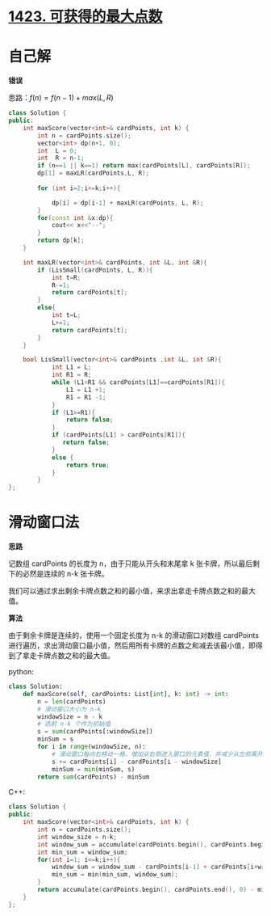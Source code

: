 # [1423. 可获得的最大点数](https://leetcode-cn.com/problems/maximum-points-you-can-obtain-from-cards/)





# 自己解

**错误**

思路：$f(n) = f(n-1)+max(L,R)$

```c++
class Solution {
public:
    int maxScore(vector<int>& cardPoints, int k) {
        int n = cardPoints.size();
        vector<int> dp(n+1, 0);
        int  L = 0;
        int  R = n-1;
        if (n==1 || k==1) return max(cardPoints[L], cardPoints[R]);
        dp[1] = maxLR(cardPoints,L, R);
        
        for (int i=2;i<=k;i++){

            dp[i] = dp[i-1] + maxLR(cardPoints, L, R);
        }
        for(const int &x:dp){
            cout<< x<<"--";
        }
        return dp[k];
    }

    int maxLR(vector<int>& cardPoints, int &L, int &R){
        if (LisSmall(cardPoints, L, R)){
            int t=R;
            R-=1;
            return cardPoints[t];   
        }
        else{
            int t=L;
            L+=1;
            return cardPoints[t];
        }
    }

    bool LisSmall(vector<int>& cardPoints ,int &L, int &R){
            int L1 = L;
            int R1 = R;
            while (L1<R1 && cardPoints[L1]==cardPoints[R1]){
                L1 = L1 +1;
                R1 = R1 -1;
            }
            if (L1>=R1){
                return false;
            }
            if (cardPoints[L1] > cardPoints[R1]){
               return false;
            }
            else {
                return true;
            }
        }
};
```



# 滑动窗口法

**思路**

记数组 cardPoints 的长度为 n，由于只能从开头和末尾拿 k 张卡牌，所以最后剩下的必然是连续的 n-k 张卡牌。

我们可以通过求出剩余卡牌点数之和的最小值，来求出拿走卡牌点数之和的最大值。

**算法**

由于剩余卡牌是连续的，使用一个固定长度为 n-k 的滑动窗口对数组 cardPoints 进行遍历，求出滑动窗口最小值，然后用所有卡牌的点数之和减去该最小值，即得到了拿走卡牌点数之和的最大值。

python:

```python
class Solution:
    def maxScore(self, cardPoints: List[int], k: int) -> int:
        n = len(cardPoints)
        # 滑动窗口大小为 n-k
        windowSize = n - k
        # 选前 n-k 个作为初始值
        s = sum(cardPoints[:windowSize])
        minSum = s
        for i in range(windowSize, n):
            # 滑动窗口每向右移动一格，增加从右侧进入窗口的元素值，并减少从左侧离开窗口的元素值
            s += cardPoints[i] - cardPoints[i - windowSize]
            minSum = min(minSum, s)
        return sum(cardPoints) - minSum
```

C++:

```c++
class Solution {
public:
    int maxScore(vector<int>& cardPoints, int k) {
        int n = cardPoints.size();
        int window_size = n-k;
        int window_sum = accumulate(cardPoints.begin(), cardPoints.begin()+window_size, 0);
        int min_sum = window_sum;
        for(int i=1; i<=k;i++){
            window_sum = window_sum - cardPoints[i-1] + cardPoints[i+window_size-1];
            min_sum = min(min_sum, window_sum);
        }
        return accumulate(cardPoints.begin(), cardPoints.end(), 0) - min_sum;
    }
};
```

